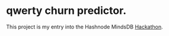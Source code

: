 # qwerty churn predictor. 

This project is my entry into the Hashnode MindsDB [Hackathon](https://hashnode.com/hackathons/mindsdb). 

